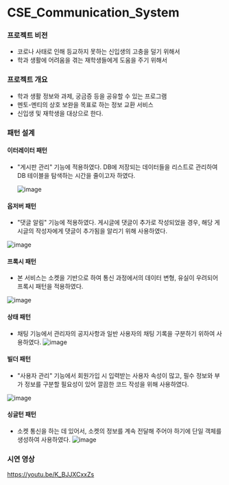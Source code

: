 # CSE_Communication_System

### 프로젝트 비전

- 코로나 사태로 인해 등교하지 못하는 신입생의 고충을 덜기 위해서
- 학과 생활에 어려움을 겪는 재학생들에게 도움을 주기 위해서



### 프로젝트 개요

- 학과 생활 정보와 과제, 궁금증 등을 공유할 수 있는 프로그램
- 멘토-멘티의 상호 보완을 목표로 하는 정보 교환 서비스
- 신입생 및 재학생을 대상으로 한다.



### 패턴 설계

#### 이터레이터 패턴

- "게시판 관리" 기능에 적용하였다. DB에 저장되는 데이터들을 리스트로 관리하여 DB 테이블을 탐색하는 시간을 줄이고자 하였다.

  ![image](https://user-images.githubusercontent.com/64880435/117075028-20e84480-ad6f-11eb-89aa-28969bd1aafd.png)



#### 옵저버 패턴

- "댓글 알림" 기능에 적용하였다. 게시글에 댓글이 추가로 작성되었을 경우, 해당 게시글의 작성자에게 댓글이 추가됨을 알리기 위해 사용하였다.

![image](https://user-images.githubusercontent.com/64880435/117075052-29d91600-ad6f-11eb-84ac-e346a8f0bde8.png)



#### 프록시 패턴

- 본 서비스는 소켓을 기반으로 하여 통신 과정에서의 데이터 변형, 유실이 우려되어 프록시 패턴을 적용하였다.

![image](https://user-images.githubusercontent.com/64880435/117075064-2e053380-ad6f-11eb-8696-e1342b38ccd6.png)



#### 상태 패턴

- 채팅 기능에서 관리자의 공지사항과 일반 사용자의 채팅 기록을 구분하기 위하여 사용하였다.
![image](https://user-images.githubusercontent.com/64880435/117075092-38bfc880-ad6f-11eb-8709-c970d6467d5c.png)



#### 빌더 패턴

- "사용자 관리" 기능에서 회원가입 시 입력받는 사용자 속성이 많고, 필수 정보와 부가 정보를 구분할 필요성이 있어 깔끔한 코드 작성을 위해 사용하였다.

![image](https://user-images.githubusercontent.com/64880435/117075105-3d847c80-ad6f-11eb-83c0-ddf70174fb22.png)



#### 싱글턴 패턴

- 소켓 통신을 하는 데 있어서, 소켓의 정보를 계속 전달해 주어야 하기에 단일 객체를 생성하여 사용하였다.
![image](https://user-images.githubusercontent.com/64880435/117075115-42493080-ad6f-11eb-871a-0f7843c8d38f.png)



### 시연 영상

https://youtu.be/K_BJJXCxxZs
